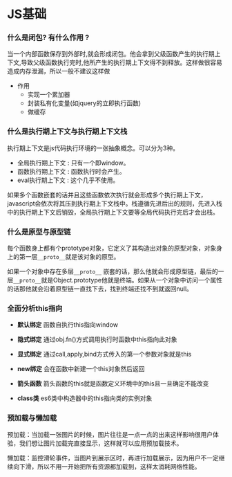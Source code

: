 # JS基础

### 什么是闭包? 有什么作用 ?   

当一个内部函数保存到外部时,就会形成闭包。他会拿到父级函数产生的执行期上下文,导致父级函数执行完时,他所产生的执行期上下文得不到释放。这样做很容易造成内存泄漏，所以一般不建议这样做

- 作用
  - 实现一个累加器
  - 封装私有化变量(如jquery的立即执行函数)
  - 做缓存

### 什么是执行期上下文与执行期上下文栈

执行期上下文是js代码执行环境的一张抽象概念。可以分为3种。

- 全局执行期上下文 : 只有一个即window。
- 函数执行期上下文 : 函数执行时会产生。
- eval执行期上下文 : 这个几乎不使用。  

如果多个函数嵌套的话并且这些函数依次执行就会形成多个执行期上下文，javascript会依次将其压到执行期上下文栈中。栈遵循先进后出的规则，先进入栈中的执行期上下文后销毁，全局执行期上下文要等全局代码执行完后才会出栈。

### 什么是原型与原型链

每个函数身上都有个prototype对象，它定义了其构造出对象的原型对象，对象身上的第一层`__proto__`就是该对象的原型。

如果一个对象中存在多层`__proto__` 嵌套的话，那么他就会形成原型链，最后的一层`__proto__`就是Object.prototype他就是终端。如果从一个对象中访问一个属性的话那他就会沿着原型链一直找下去，找到终端还找不到就返回null。

### 全面分析**this**指向

- **默认绑定**   函数自执行this指向window

- **隐式绑定**   通过obj.fn()方式调用执行时函数中this指向此对象
- **显式绑定** 通过call,apply,bind方式传入的第一个参数对象就是this
- **new绑定** 会在函数中新建一个this对象然后返回
- **箭头函数**  箭头函数的this就是函数定义环境中的this且一旦确定不能改变
- **class类** es6类中构造器中的this指向类的实例对象

### 预加载与懒加载

预加载：当加载一张图片的时候，图片往往是一点一点的出来这样影响很用户体验，我们想让图片加载完直接显示，这样就可以应用预加载技术。

懒加载：监控滑轮事件，当图片到展示区时，再进行加载展示，因为用户不一定继续向下滑，所以不用一开始把所有资源都加载到，这样太消耗网络性能。